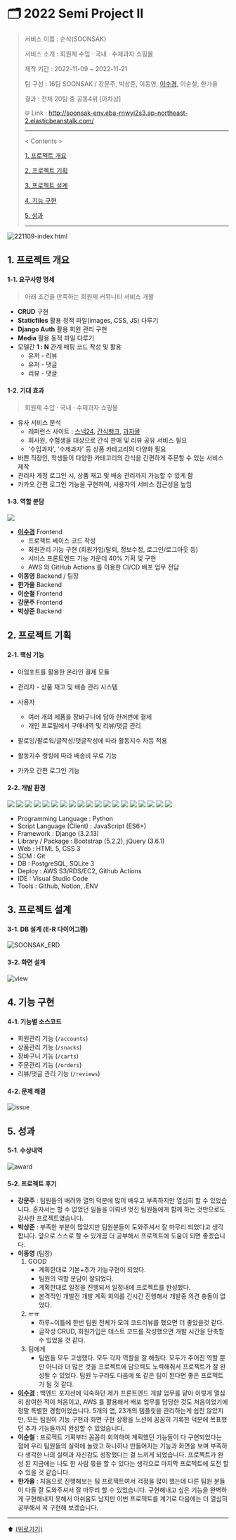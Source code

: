 # 🗂️ 2022 Semi Project Ⅱ

> 서비스 이름 : 순삭(SOONSAK)
>
> 서비스 소개 : 회원제 수입 · 국내 · 수제과자 쇼핑몰
>
> 제작 기간 : 2022-11-09 ~ 2022-11-21
>
> 팀 구성 : 16팀 SOONSAK / 강문주, 박상준, 이동영,  [이수경](https://github.com/code-sum), 이순철, 한가을
>
> 결과 : 전체 20팀 중 공동4위 [아차상]
>
> 🌐 Link : http://soonsak-env.eba-rnwyi2s3.ap-northeast-2.elasticbeanstalk.com/
>
> ---
>
> < Contents >
>
> [1. 프로젝트 개요](#1-프로젝트-개요)
>
> [2. 프로젝트 기획](#2-프로젝트-기획)
>
> [3. 프로젝트 설계](#3-프로젝트-설계)
>
> [4. 기능 구현](#4-기능-구현)
>
> [5. 성과](#5-성과)
>
> ---



![221109-index html](https://github.com/code-sum/SOONSAK/assets/106902415/e693e450-42a4-442f-b392-72a62332d00f)



## 1. 프로젝트 개요

#### 1-1. 요구사항 명세

> 아래 조건을 만족하는 회원제 커뮤니티 서비스 개발

- **CRUD** 구현
- **Staticfiles** 활용 정적 파일(images, CSS, JS) 다루기
- **Django Auth** 활용 회원 관리 구현
- **Media** 활용 동적 파일 다루기
- 모델간 **1 : N** 관계 매핑 코드 작성 및 활용
  - 유저 - 리뷰
  - 유저 - 댓글
  - 리뷰 - 댓글

#### 1-2. 기대 효과

>  회원제 수입 · 국내 · 수제과자 쇼핑몰

- 유사 서비스 분석
  - 레퍼런스 사이트 : [스낵24](https://www.wefuncorp.com/snack), [간식뱅크](https://osmall.kr/), [과자몰](https://smartstore.naver.com/cookieall)
  - 회사원, 수험생을 대상으로 간식 판매 및 리뷰 공유 서비스 필요 
  - '수입과자', '수제과자' 등 상품 카테고리의 다양화 필요
- 바쁜 직장인, 학생들이 다양한 카테고리의 간식을 간편하게 주문할 수 있는 서비스 제작
- 관리자 계정 로그인 시, 상품 재고 및 배송 관리까지 가능할 수 있게 함
- 카카오 간편 로그인 기능을 구현하여, 사용자의 서비스 접근성을 높임

#### 1-3. 역할 분담

<a href="https://github.com/code-sum/SOONSAK/graphs/contributors">
  <img src="https://contrib.rocks/image?repo=code-sum/SOONSAK" />
</a>

- [**이수경**](https://github.com/code-sum) Frontend
  - 프로젝트 베이스 코드 작성
  - 회원관리 기능 구현 (회원가입/탈퇴, 정보수정, 로그인/로그아웃 등)
  - 서비스 프론트엔드 기능 가운데 40% 기획 및 구현
  - AWS 와 GitHub Actions 를 이용한 CI/CD 배포 업무 전담
- **이동영** Backend / 팀장
- **한가을** Backend
- **이순철** Frontend
- **강문주** Frontend
- **박상준** Backend





## 2. 프로젝트 기획

#### 2-1. 핵심 기능

- 아임포트를 활용한 온라인 결제 모듈
- 관리자 - 상품 재고 및 배송 관리 시스템
- 사용자
  - 여러 개의 제품을 장바구니에 담아 한꺼번에 결제
  - 개인 프로필에서 구매내역 및 리뷰/댓글 관리

- 팔로잉/팔로워/글작성/댓글작성에 따라 활동지수 차등 적용
- 활동지수 랭킹에 따라 배송비 무료 기능
- 카카오 간편 로그인 기능

#### 2-2. 개발 환경

<img src="https://img.shields.io/badge/AWS-FF9900?style=flat-square&logo=AmazonAWS&logoColor=ffffff"/> <img src="https://img.shields.io/badge/AWS S3-569A31?style=flat-square&logo=AmazonS3&logoColor=ffffff"/> <img src="https://img.shields.io/badge/AWS RDS-527FFF?style=flat-square&logo=AmazonRDS&logoColor=ffffff"/> <img src="https://img.shields.io/badge/AWS EC2-FF9900?style=flat-square&logo=AmazonEC2&logoColor=ffffff"/> <img src="https://img.shields.io/badge/GitHub Actions-2088FF?style=flat-square&logo=GitHub Actions&logoColor=ffffff"/> <img src="https://img.shields.io/badge/Python-3776AB?style=flat-square&logo=Python&logoColor=ffffff"/> <img src="https://img.shields.io/badge/JavaScript-F7DF1E?style=flat-square&logo=JavaScript&logoColor=000000"/> <img src="https://img.shields.io/badge/Django-092E20?style=flat-square&logo=Django&logoColor=ffffff"/> <img src="https://img.shields.io/badge/jQuery-0769AD?style=flat-square&logo=jQuery&logoColor=FFFFFF"/> <img src="https://img.shields.io/badge/PostgreSQL-092E20?style=flat-square&logo=PostgreSQL&logoColor=ffffff"/> <img src="https://img.shields.io/badge/SQLite-003B57?style=flat-square&logo=SQLite&logoColor=ffffff"/> <img src="https://img.shields.io/badge/Bootstrap-7952B3?style=flat-square&logo=Bootstrap&logoColor=ffffff"/> <img src="https://img.shields.io/badge/HTML5-E34F26?style=flat-square&logo=HTML5&logoColor=ffffff"/> <img src="https://img.shields.io/badge/CSS3-1572B6?style=flat-square&logo=CSS3&logoColor=ffffff"/> <img src="https://img.shields.io/badge/Git-F05032?style=flat-square&logo=Git&logoColor=ffffff"/> <img src="https://img.shields.io/badge/Visual Studio Code-007ACC?style=flat-square&logo=Visual Studio Code&logoColor=ffffff"/> <img src="https://img.shields.io/badge/GitHub-181717?style=flat-square&logo=GitHub&logoColor=ffffff"/> <img src="https://img.shields.io/badge/Notion-000000?style=flat-square&logo=Notion&logoColor=FFFFFF"/> <img src="https://img.shields.io/badge/.ENV-ECD53F?style=flat-square&logo=.ENV&logoColor=000000"/>

- Programming Language : Python
- Script Language (Client) : JavaScript (ES6+)
- Framework : Django (3.2.13)
- Library / Package : Bootstrap (5.2.2), jQuery (3.6.1)
- Web : HTML 5, CSS 3
- SCM : Git
- DB : PostgreSQL, SQLite 3
- Deploy : AWS S3/RDS/EC2, Github Actions
- IDE : Visual Studio Code
- Tools : Github, Notion, .ENV





## 3. 프로젝트 설계

#### 3-1. DB 설계 (E-R 다이어그램)

![SOONSAK_ERD](README.assets/SOONSAK_ERD.png)

#### 3-2. 화면 설계

![view](README.assets/view.png)





## 4. 기능 구현

#### 4-1. 기능별 소스코드

- 회원관리 기능 (`/accounts`)
- 상품관리 기능 (`/snacks`)
- 장바구니 기능 (`/carts`)
- 주문관리 기능 (`/orders`)
- 리뷰/댓글 관리 기능 (`/reviews`)

#### 4-2. 문제 해결

![issue](README.assets/issue.png)





## 5. 성과

#### 5-1. 수상내역

![award](README.assets/award.png)

#### 5-2. 프로젝트 후기

- **강문주** : 팀원들의 배려와 열의 덕분에 많이 배우고 부족하지만 열심히 할 수 있었습니다. 혼자서는 할 수 없었던 일들을 이뤄낸 멋진 팀원들에게 함께 하는 것만으로도 감사한 프로젝트였습니다. 
- **박상준** : 부족한 부분이 많았지만 팀원분들이 도와주셔서 잘 마무리 되었다고 생각합니다. 앞으로 스스로 할 수 있게끔 더 공부해서 프로젝트에 도움이 되면 좋겠습니다.
- **이동영** (팀장)
  1. GOOD
     - 계획한대로 기본+추가 기능구현이 되었다.
     - 팀원의 역할 분담이 잘되었다.
     - 계획한대로 일정을 진행되서 일정내에 프로젝트를 완성했다.
     - 본격적인 개발전 개발 계획 회의를 긴시간 진행해서 개발중 의견 충돌이 없었다.
  2. ㅠㅠ
     - 하루~이틀에 한번 팀원 전체가 모여 코드리뷰를 했으면 더 좋았을것 같다.
     - 글작성 CRUD, 회원가입은 테스트 코드를 작성했으면 개발 시간을 단축할 수 있었을 것 같다.
  3. 팀에게
     - 팀원들 모두 고생했다. 모두 각자 역할을 잘 해줬다. 모두가 주어진 역할 뿐만 아니라 더 많은 것을 프로젝트에 담으력도 노력해줘서 프로젝트가 잘 완성될 수 있었다. 팀원 누구라도 다음에 또 같은 팀이 된다면 좋은 프로젝트가 될 것 같다.
- [**이수경**](https://github.com/code-sum) : 백엔드 포지션에 익숙하던 제가 프론트엔드 개발 업무를 맡아 이렇게 열심히 참여한 적이 처음이고, AWS 를 활용해서 배포 업무를 담당한 것도 처음이었기에 정말 특별한 경험이었습니다. 5개의 앱, 23개의 템플릿을 관리하는게 쉽진 않았지만, 모든 팀원이 기능 구현과 화면 구현 상황을 노션에 꼼꼼히 기록한 덕분에 목표했던 추가 기능들까지 완성할 수 있었습니다.
- **이순철** : 프로젝트 기획부터 꼼꼼히 회의하여 계획했던 기능들이 다 구현되었다는 점에 우리 팀원들의 실력에 놀랐고 하나하나 만들어지는 기능과 화면을 보며 부족하다 생각한 나의 실력과 자신감도 성장했다는 걸 느끼게 되었습니다. 프로젝트가 완성 된 지금에는 나도 한 사람 몫을 할 수 있다는 생각으로 마지막 프로젝트에 도전 할 수 있을 것 같습니다.
- **한가을** : 처음으로 진행해보는 팀 프로젝트여서 걱정을 많이 했는데 다른 팀원 분들이 다들 잘 도와주셔서 잘 마무리 할 수 있었습니다. 구현해내고 싶은 기능을 완벽하게 구현해내지 못해서 아쉬움도 남지만 이번 프로젝트를 계기로 다음에는 더 열심히 공부해서 꼭 구현해 보겠습니다. 





---

⬆️ [(위로가기)](https://github.com/code-sum/SOONSAK)
